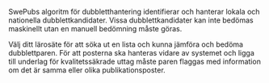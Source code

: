 SwePubs algoritm för dubbletthantering identifierar och hanterar lokala och nationella dubblettkandidater. Vissa dubblettkandidater kan inte bedömas maskinellt utan en manuell bedömning måste göras. 

Välj ditt lärosäte för att söka ut en lista och kunna jämföra och bedöma dubblettparen. För att posterna ska hanteras vidare av systemet och ligga till underlag för kvalitetssäkrade uttag måste paren flaggas med information om det är samma eller olika publikationsposter. 


